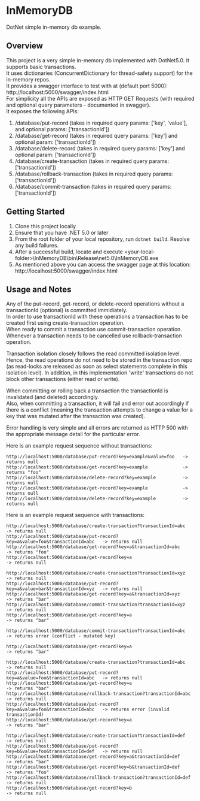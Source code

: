 # InMemoryDB
DotNet simple in-memory db example.

## Overview
This project is a very simple in-memory db implemented with DotNet5.0. It supports basic transactions.  
It uses dictionaries (ConcurrentDictionary for thread-safety support) for the in-memory repos.  
It provides a swagger interface to test with at (default port 5000): http://localhost:5000/swagger/index.html  
For simplicity all the APIs are exposed as HTTP GET Requests (with required and optional query parameters - documented in swagger).  
It exposes the following APIs:
  1. /database/put-record (takes in required query params: ['key', 'value'], and optional params: ['transactionId'])
  2. /database/get-record (takes in required query params: ['key'] and optional param: ['transactionId'])
  3. /database/delete-record (takes in required query params: ['key'] and optional param: ['transactionId'])
  4. /database/create-transaction (takes in required query params: ['transactionId'])
  5. /database/rollback-transaction (takes in required query params: ['transactionId'])
  6. /database/commit-transaction (takes in required query params: ['transactionId'])

## Getting Started
1. Clone this project locally
2. Ensure that you have .NET 5.0 or later
3. From the root folder of your local repository, run `dotnet build`. Resolve any build failures.
4. After a successful build, locate and execute \<your-local-folder>\InMemoryDB\bin\Release\net5.0\InMemoryDB.exe
5. As mentioned above you can access the swagger page at this location: http://localhost:5000/swagger/index.html

## Usage and Notes
Any of the put-record, get-record, or delete-record operations without a transactionId (optional) is committed immidiately.  
In order to use transactionId with these operations a transaction has to be created first using create-transaction operation.  
When ready to commit a transaction use commit-transaction operation. Whenever a transaction needs to be cancelled use rollback-transaction operation.  
  
Transaction isolation closely follows the read committed isolation level. Hence, the read operations do not need to be stored in the transaction repo (as read-locks are released as soon as select statements complete in this isolation level). In addition, in this implementation 'write' transactions do not block other transactions (either read or write).
  
When committing or rolling back a transaction the transactionId is invalidated (and deleted) accordingly.  
Also, when committing a transaction, it will fail and error out accordingly if there is a conflict (meaning the transaction attempts to change a value for a key that was mutated after the transaction was created).

Error handling is very simple and all errors are returned as HTTP 500 with the appropriate message detail for the particular error.

Here is an example request sequence without transactions:
```console
http://localhost:5000/database/put-record?key=example&value=foo   -> returns null
http://localhost:5000/database/get-record?key=example             -> returns "foo"
http://localhost:5000/database/delete-record?key=example          -> returns null
http://localhost:5000/database/get-record?key=example             -> returns null
http://localhost:5000/database/delete-record?key=example          -> returns null
```
  
Here is an example request sequence with transactions:
```console
http://localhost:5000/database/create-transaction?transactionId=abc           -> returns null
http://localhost:5000/database/put-record?key=a&value=foo&transactionId=abc   -> returns null
http://localhost:5000/database/get-record?key=a&transactionId=abc             -> returns "foo"
http://localhost:5000/database/get-record?key=a                               -> returns null

http://localhost:5000/database/create-transaction?transactionId=xyz           -> returns null
http://localhost:5000/database/put-record?key=a&value=bar&transactionId=xyz   -> returns null
http://localhost:5000/database/get-record?key=a&transactionId=xyz             -> returns "bar"
http://localhost:5000/database/commit-transaction?transactionId=xyz           -> returns null
http://localhost:5000/database/get-record?key=a                               -> returns "bar"

http://localhost:5000/database/commit-transaction?transactionId=abc           -> returns error (conflict - mutated key)

http://localhost:5000/database/get-record?key=a                               -> returns "bar"

http://localhost:5000/database/create-transaction?transactionId=abc           -> returns null
http://localhost:5000/database/put-record?key=a&value=foo&transactionId=abc   -> returns null
http://localhost:5000/database/get-record?key=a                               -> returns "bar"
http://localhost:5000/database/rollback-transaction?transactionId=abc         -> returns null
http://localhost:5000/database/put-record?key=a&value=foo&transactionId=abc   -> returns error (invalid transactionId)
http://localhost:5000/database/get-record?key=a                               -> returns "bar"

http://localhost:5000/database/create-transaction?transactionId=def           -> returns null
http://localhost:5000/database/put-record?key=b&value=foo&transactionId=def   -> returns null
http://localhost:5000/database/get-record?key=a&transactionId=def             -> returns "bar"
http://localhost:5000/database/get-record?key=b&transactionId=def             -> returns "foo"
http://localhost:5000/database/rollback-transaction?transactionId=def         -> returns null
http://localhost:5000/database/get-record?key=b                               -> returns null
```
